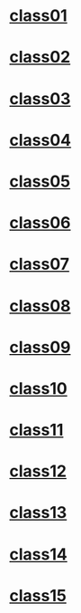# [class01](/ReadingNotes/401/class01)

# [class02](/ReadingNotes/401/class02)

# [class03](/ReadingNotes/401/class03)

# [class04](/ReadingNotes/401/class04)

# [class05](/ReadingNotes/401/class05)

# [class06](/ReadingNotes/401/class06)

# [class07](/ReadingNotes/401/class07)

# [class08](/ReadingNotes/401/class08)

# [class09](/ReadingNotes/401/class09)

# [class10](/ReadingNotes/401/class10)

# [class11](/ReadingNotes/401/class11)

# [class12](/ReadingNotes/401/class12)

# [class13](/ReadingNotes/401/class13)

# [class14](/ReadingNotes/401/class14)

# [class15](/ReadingNotes/401/class15)